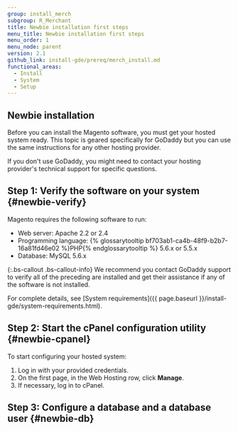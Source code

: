 ```yaml
---
group: install_merch
subgroup: R_Merchant
title: Newbie installation first steps
menu_title: Newbie installation first steps
menu_order: 1
menu_node: parent
version: 2.1
github_link: install-gde/prereq/merch_install.md
functional_areas:
  - Install
  - System
  - Setup
---
```


## Newbie installation

Before you can install the Magento software, you must get your hosted system ready. This topic is geared specifically for GoDaddy but you can use the same instructions for any other hosting provider.

If you don't use GoDaddy, you might need to contact your hosting provider's technical support for specific questions.

## Step 1: Verify the software on your system {#newbie-verify}

Magento requires the following software to run:

*	Web server: Apache 2.2 or 2.4
*	Programming language: {% glossarytooltip bf703ab1-ca4b-48f9-b2b7-16a81fd46e02 %}PHP{% endglossarytooltip %} 5.6.x or 5.5.x
*	Database: MySQL 5.6.x

{:.bs-callout .bs-callout-info}
We recommend you contact GoDaddy support to verify all of the preceding are installed and get their assistance if any of the software is not installed.

For complete details, see [System requirements]({{ page.baseurl }}/install-gde/system-requirements.html).

## Step 2: Start the cPanel configuration utility {#newbie-cpanel}

To start configuring your hosted system:

1.	Log in with your provided credentials.
2.	On the first page, in the Web Hosting row, click **Manage**.
3.	If necessary, log in to cPanel.

## Step 3: Configure a database and a database user {#newbie-db}

